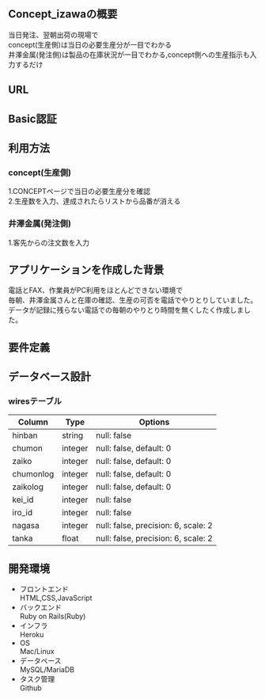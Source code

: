 ## Concept_izawaの概要
当日発注、翌朝出荷の現場で  
concept(生産側)は当日の必要生産分が一目でわかる  
井澤金属(発注側)は製品の在庫状況が一目でわかる,concept側への生産指示も入力するだけ

## URL

## Basic認証

## 利用方法
### concept(生産側)
1.CONCEPTページで当日の必要生産分を確認  
2.生産数を入力、達成されたらリストから品番が消える
### 井澤金属(発注側)
1.客先からの注文数を入力

## アプリケーションを作成した背景
電話とFAX、作業員がPC利用をほとんどできない環境で  
毎朝、井澤金属さんと在庫の確認、生産の可否を電話でやりとりしていました。  
データが記録に残らない電話での毎朝のやりとり時間を無くしたく作成しました。

## 要件定義

## データベース設計

### wiresテーブル
| Column    | Type    | Options                             |
| ----------| --------| ------------------------------------|
| hinban    | string  | null: false                         |
| chumon    | integer | null: false, default: 0             |
| zaiko     | integer | null: false, default: 0             |
| chumonlog | integer | null: false, default: 0             |
| zaikolog  | integer | null: false, default: 0             |
| kei_id    | integer | null: false                         |
| iro_id    | integer | null: false                         |
| nagasa    | integer | null: false, precision: 6, scale: 2 |
| tanka     | float   | null: false, precision: 6, scale: 2 |

## 開発環境
- フロントエンド  
HTML,CSS,JavaScript  
- バックエンド  
Ruby on Rails(Ruby)  
- インフラ  
Heroku  
- OS  
Mac/Linux  
- データベース  
MySQL/MariaDB  
- タスク管理  
Github  